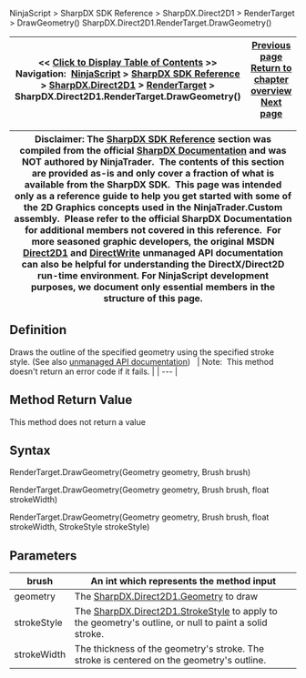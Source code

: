 ﻿
NinjaScript \> SharpDX SDK Reference \> SharpDX.Direct2D1 \> RenderTarget \> DrawGeometry()
SharpDX.Direct2D1\.RenderTarget.DrawGeometry()

| \<\< [Click to Display Table of Contents](sharpdx_direct2d1_rendertarget_drawgeometry.md) \>\> **Navigation:**     [NinjaScript](ninjascript.md) \> [SharpDX SDK Reference](sharpdx_sdk_reference.md) \> [SharpDX.Direct2D1](sharpdx_direct2d1.md) \> [RenderTarget](sharpdx_direct2d1_rendertarget.md) \> SharpDX.Direct2D1\.RenderTarget.DrawGeometry() | [Previous page](sharpdx_direct2d1_rendertarget_drawellipse.md) [Return to chapter overview](sharpdx_direct2d1_rendertarget.md) [Next page](sharpdx_direct2d1_rendertarget_drawline.md) |
| --- | --- |

| Disclaimer: The [SharpDX SDK Reference](sharpdx_sdk_reference.md) section was compiled from the official [SharpDX Documentation](http://sharpdx.org/) and was NOT authored by NinjaTrader.  The contents of this section are provided as\-is and only cover a fraction of what is available from the SharpDX SDK.  This page was intended only as a reference guide to help you get started with some of the 2D Graphics concepts used in the NinjaTrader.Custom assembly.  Please refer to the official SharpDX Documentation for additional members not covered in this reference.  For more seasoned graphic developers, the original MSDN [Direct2D1](https://msdn.microsoft.com/en-us/library/windows/desktop/dd370990.aspx) and [DirectWrite](https://msdn.microsoft.com/en-us/library/windows/desktop/dd368038.aspx) unmanaged API documentation can also be helpful for understanding the DirectX/Direct2D run\-time environment. For NinjaScript development purposes, we document only essential members in the structure of this page. |
| --- |

## Definition
Draws the outline of the specified geometry using the specified stroke style.
(See also [unmanaged API documentation](http://msdn.microsoft.com/en-us/library/dd371890.aspx))
 
| Note:  This method doesn't return an error code if it fails. |
| --- |

## Method Return Value
This method does not return a value
 
## Syntax
RenderTarget.DrawGeometry(Geometry geometry, Brush brush)  

RenderTarget.DrawGeometry(Geometry geometry, Brush brush, float strokeWidth)  

RenderTarget.DrawGeometry(Geometry geometry, Brush brush, float strokeWidth, StrokeStyle strokeStyle)
## Parameters
| brush | An int which represents the method input |
| --- | --- |
| geometry | The [SharpDX.Direct2D1\.Geometry](sharpdx_direct2d1_pathgeometry.md) to draw |
| strokeStyle | The [SharpDX.Direct2D1\.StrokeStyle](sharpdx_direct2d1_strokestyle.md) to apply to the geometry's outline, or null to paint a solid stroke. |
| strokeWidth | The thickness of the geometry's stroke. The stroke is centered on the geometry's outline. |

